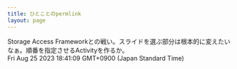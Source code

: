 ```yaml
---
title: ひとことのpermlink
layout: page
---
```

<div class="box" dt="1692956469796">
  Storage Access Frameworkとの戦い。スライドを選ぶ部分は根本的に変えたいなぁ。順番を指定させるActivityを作るか。
  <div class="content is-small">Fri Aug 25 2023 18:41:09 GMT+0900 (Japan Standard Time)</div>
</div>
